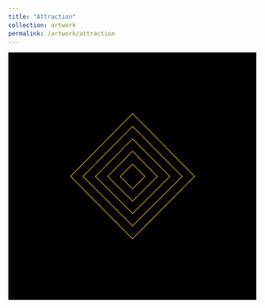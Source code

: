 ```yaml
---
title: "Attraction"
collection: artwork
permalink: /artwork/attraction
---
```

![gif](/images/export2.gif)
